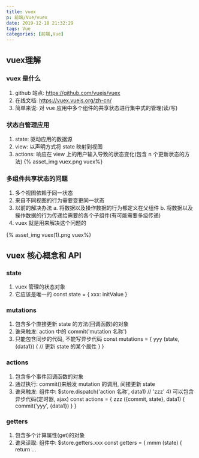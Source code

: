 ```yaml
---
title: vuex
p: 前端/Vue/vuex
date: 2019-12-18 21:32:29
tags: Vue
categories: [前端,Vue]
---
```

## vuex理解

### vuex 是什么

1) github 站点: <https://github.com/vuejs/vuex>
2) 在线文档: <https://vuex.vuejs.org/zh-cn/>
3) 简单来说: 对 vue 应用中多个组件的共享状态进行集中式的管理(读/写)

### 状态自管理应用

1) state: 驱动应用的数据源
2) view: 以声明方式将 state 映射到视图
3) actions: 响应在 view 上的用户输入导致的状态变化(包含 n 个更新状态的方法)
{% asset_img vuex.png vuex%}

### 多组件共享状态的问题

1) 多个视图依赖于同一状态
2) 来自不同视图的行为需要变更同一状态
3) 以前的解决办法
a. 将数据以及操作数据的行为都定义在父组件
b. 将数据以及操作数据的行为传递给需要的各个子组件(有可能需要多级传递)
4) vuex 就是用来解决这个问题的

{% asset_img vuex(1).png vuex%}

## vuex 核心概念和 API

### state

1) vuex 管理的状态对象
2) 它应该是唯一的
const state = {
xxx: initValue
}

### mutations

1) 包含多个直接更新 state 的方法(回调函数)的对象
2) 谁来触发: action 中的 commit('mutation 名称')
3) 只能包含同步的代码, 不能写异步代码
const mutations = {
yyy (state, {data1}) {
// 更新 state 的某个属性
}
}

### actions

1) 包含多个事件回调函数的对象
2) 通过执行: commit()来触发 mutation 的调用, 间接更新 state
3) 谁来触发: 组件中: $store.dispatch('action 名称', data1) // 'zzz' 4) 可以包含异步代码(定时器, ajax)
const actions = {
zzz ({commit, state}, data1) {
commit('yyy', {data1})
}
}

### getters

1) 包含多个计算属性(get)的对象
2) 谁来读取: 组件中: $store.getters.xxx
const getters = {
mmm (state) {
return ...
